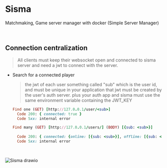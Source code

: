 # Sisma
Matchmaking, Game server manager with docker (Simple Server Manager)

<br>

## Connection centralization
> All clients must keep their websocket open and connected to sisma server and need a jwt to connect with the server.
  - Search for a connected player
    > the jwt of each user something called "sub" which is the user id, and must be unique in your application that jwt must be created by the user's auth server. plus your auth app and sisma must use the same environment variable containing the JWT_KEY
    ```rb
    Find one (GET) [http://127.0.0.1/user/<sub>]
      Code 200: { connected: true }
      Code 5xx: internal error
    
    Find many (GET) [http://127.0.0.1/users/] (BODY) [{sub: <sub>}]
             
      Code 200: { connected: {online: [{sub: <sub>}], offline: [{sub: <sub>]}}
      Code 5xx: internal error
    ```



<br>

![Sisma drawio](https://github.com/alec1o/Sisma/assets/100610503/75fd930e-720d-4698-9e00-4018feb6a72d)
